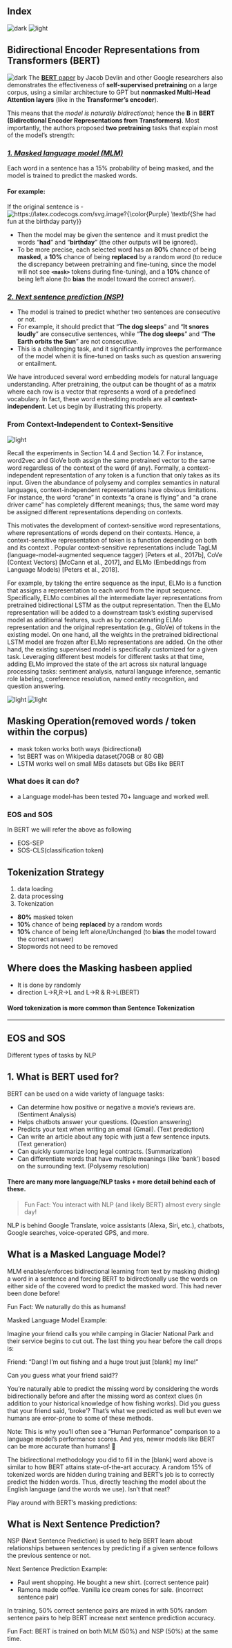 ## Index
![dark](https://user-images.githubusercontent.com/12748752/141935752-90492d2e-7904-4f9f-a5a1-c4e59ddc3a33.png)
![light](https://user-images.githubusercontent.com/12748752/141935760-406edb8f-cb9b-4e30-9b69-9153b52c28b4.png)

## Bidirectional Encoder Representations from Transformers (BERT)
![dark](https://user-images.githubusercontent.com/12748752/141935752-90492d2e-7904-4f9f-a5a1-c4e59ddc3a33.png)
The [**BERT** paper](https://arxiv.org/abs/1810.04805) by Jacob Devlin and other Google researchers also demonstrates the effectiveness of **self-supervised pretraining** on a large corpus, using a similar architecture to GPT but **nonmasked Multi-Head Attention layers** (like in the **Transformer’s encoder**). 

This means that the _model is naturally bidirectional_; hence the **B** in **BERT (Bidirectional Encoder Representations from Transformers)**. Most importantly, the authors proposed **two pretraining** tasks that explain most of the model’s strength:

### <ins><i>1. Masked language model (MLM)</i></ins>
Each word in a sentence has a 15% probability of being masked, and the model is trained to predict the masked words. 
#### For example:
If the original sentence is -<img src="https://latex.codecogs.com/svg.image?{\color{Purple}&space;\textbf{She&space;had&space;fun&space;at&space;the&space;birthday&space;party}}" title="https://latex.codecogs.com/svg.image?{\color{Purple} \textbf{She had fun at the birthday party}}" align="center"/>  
* Then the model may be given the sentence 
<img src="https://latex.codecogs.com/svg.image?{\color{Purple}&space;\mathbf{She&space;\left<&space;mask\right>&space;fun\&space;at\&space;the&space;\left<&space;mask\right>&space;party}}" title="" align="center"/>  and it must predict the words “**had**” and “**birthday**” (the other outputs will be ignored). 
* To be more precise, each selected word has an **80%** chance of being **masked**, a **10%** chance of being **replaced** by a random word (to reduce the discrepancy between pretraining and fine-tuning, since the model will not see **`<mask>`** tokens during fine-tuning), and a **10%** chance of being left alone (to **bias** the model toward the correct answer).


### <ins><i>2. Next sentence prediction (NSP)</i></ins>
* The model is trained to predict whether two sentences are consecutive or not. 
* For example, it should predict that “**The dog sleeps**” and “**It snores loudly**” are consecutive sentences, while “**The dog sleeps**” and “**The Earth orbits the Sun**” are not consecutive. 
* This is a challenging task, and it significantly improves the performance of the model when it is fine-tuned on tasks such as question answering or entailment.






We have introduced several word embedding models for natural language understanding. After pretraining, the output can be thought of as a matrix where each row is a vector that represents a word of a predefined vocabulary. In fact, these word embedding models are all **context-independent**. Let us begin by illustrating this property.

### From Context-Independent to Context-Sensitive
![light](https://user-images.githubusercontent.com/12748752/141935760-406edb8f-cb9b-4e30-9b69-9153b52c28b4.png)

Recall the experiments in Section 14.4 and Section 14.7. For instance, word2vec and GloVe both assign the same pretrained vector to the same word regardless of the context of the word (if any). Formally, a context-independent representation of any token  is a function  that only takes  as its input. Given the abundance of polysemy and complex semantics in natural languages, context-independent representations have obvious limitations. For instance, the word “crane” in contexts “a crane is flying” and “a crane driver came” has completely different meanings; thus, the same word may be assigned different representations depending on contexts.

This motivates the development of context-sensitive word representations, where representations of words depend on their contexts. Hence, a context-sensitive representation of token  is a function  depending on both  and its context . Popular context-sensitive representations include TagLM (language-model-augmented sequence tagger) [Peters et al., 2017b], CoVe (Context Vectors) [McCann et al., 2017], and ELMo (Embeddings from Language Models) [Peters et al., 2018].

For example, by taking the entire sequence as the input, ELMo is a function that assigns a representation to each word from the input sequence. Specifically, ELMo combines all the intermediate layer representations from pretrained bidirectional LSTM as the output representation. Then the ELMo representation will be added to a downstream task’s existing supervised model as additional features, such as by concatenating ELMo representation and the original representation (e.g., GloVe) of tokens in the existing model. On one hand, all the weights in the pretrained bidirectional LSTM model are frozen after ELMo representations are added. On the other hand, the existing supervised model is specifically customized for a given task. Leveraging different best models for different tasks at that time, adding ELMo improved the state of the art across six natural language processing tasks: sentiment analysis, natural language inference, semantic role labeling, coreference resolution, named entity recognition, and question answering.

![light](https://user-images.githubusercontent.com/12748752/141935760-406edb8f-cb9b-4e30-9b69-9153b52c28b4.png)
![light](https://user-images.githubusercontent.com/12748752/141935760-406edb8f-cb9b-4e30-9b69-9153b52c28b4.png)

## Masking Operation(removed words / token within the corpus)
* mask token works both ways (bidirectional)
* 1st BERT was on Wikipedia dataset(70GB or 80 GB)
* LSTM works well on small MBs datasets but GBs like BERT
### What does it can do?
* a Language model-has been tested 70+ language and worked well.
### EOS and SOS
In BERT we will refer the above as following
* EOS-SEP
* SOS-CLS(classification token)
## Tokenization Strategy
1) data loading
2) data processing 
3) Tokenization
* **80%** masked token
* **10%** chance of being **replaced** by a random words
* **10%** chance of being left alone/Unchanged (to **bias** the model toward the correct answer)
* Stopwords not need to be removed
## Where does the Masking hasbeen applied
* It is done by randomly
* direction L->R,R->L and L->R & R->L(BERT)

#### Word tokenization is more common than Sentence Tokenization


---
EOS and SOS
---
Different types of tasks by NLP
## 1. What is BERT used for?
BERT can be used on a wide variety of language tasks:

* Can determine how positive or negative a movie’s reviews are. (Sentiment Analysis)
* Helps chatbots answer your questions. (Question answering)
* Predicts your text when writing an email (Gmail). (Text prediction)
* Can write an article about any topic with just a few sentence inputs. (Text generation)
* Can quickly summarize long legal contracts. (Summarization)
* Can differentiate words that have multiple meanings (like ‘bank’) based on the surrounding text. (Polysemy resolution)

#### There are many more language/NLP tasks + more detail behind each of these.
> Fun Fact: You interact with NLP (and likely BERT) almost every single day!

NLP is behind Google Translate, voice assistants (Alexa, Siri, etc.), chatbots, Google searches, voice-operated GPS, and more.

## What is a Masked Language Model?
MLM enables/enforces bidirectional learning from text by masking (hiding) a word in a sentence and forcing BERT to bidirectionally use the words on either side of the covered word to predict the masked word. This had never been done before!

Fun Fact: We naturally do this as humans!

Masked Language Model Example:

Imagine your friend calls you while camping in Glacier National Park and their service begins to cut out. The last thing you hear before the call drops is:

Friend: “Dang! I’m out fishing and a huge trout just [blank] my line!”

Can you guess what your friend said??

You’re naturally able to predict the missing word by considering the words bidirectionally before and after the missing word as context clues (in addition to your historical knowledge of how fishing works). Did you guess that your friend said, ‘broke’? That’s what we predicted as well but even we humans are error-prone to some of these methods.

Note: This is why you’ll often see a “Human Performance” comparison to a language model’s performance scores. And yes, newer models like BERT can be more accurate than humans! 🤯

The bidirectional methodology you did to fill in the [blank] word above is similar to how BERT attains state-of-the-art accuracy. A random 15% of tokenized words are hidden during training and BERT’s job is to correctly predict the hidden words. Thus, directly teaching the model about the English language (and the words we use). Isn’t that neat?

Play around with BERT’s masking predictions:

## What is Next Sentence Prediction?
NSP (Next Sentence Prediction) is used to help BERT learn about relationships between sentences by predicting if a given sentence follows the previous sentence or not.

Next Sentence Prediction Example:

* Paul went shopping. He bought a new shirt. (correct sentence pair)
* Ramona made coffee. Vanilla ice cream cones for sale. (incorrect sentence pair)

In training, 50% correct sentence pairs are mixed in with 50% random sentence pairs to help BERT increase next sentence prediction accuracy.

Fun Fact: BERT is trained on both MLM (50%) and NSP (50%) at the same time.
